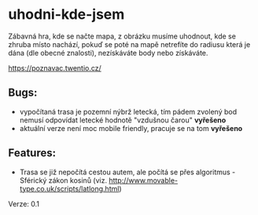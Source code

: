 # uhodni-kde-jsem
Zábavná hra, kde se načte mapa, z obrázku musíme uhodnout, kde se zhruba místo nachází, pokuď se poté na mapě netrefíte do radiusu která je dána (dle obecné znalosti), nezískáváte body nebo získáváte.

https://poznavac.twentio.cz/

## Bugs:

* vypočítaná trasa je pozemní nýbrž letecká, tím pádem zvolený bod nemusí odpovídat letecké hodnotě "vzdušnou čarou" **vyřešeno**
* aktuální verze není moc mobile friendly, pracuje se na tom **vyřešeno**

## Features:
* Trasa se již nepočítá cestou autem, ale počítá se přes algoritmus - Sférický zákon kosinů (viz. http://www.movable-type.co.uk/scripts/latlong.html)



Verze: 0.1
